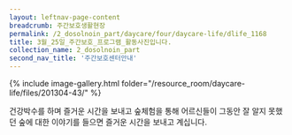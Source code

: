```yaml
--- 
layout: leftnav-page-content 
breadcrumb: 주간보호생활현장 
permalink: /2_dosolnoin_part/daycare/four/daycare-life/dlife_1168
title: 3월_25일_주간보호_프로그램_활동사진입니다.
collection_name: 2_dosolnoin_part
second_nav_title: '주간보호센터안내' 
---
```

{% include image-gallery.html folder="/resource_room/daycare-life/files/201304-43/" %}


건강박수를 하며 즐거운 시간을 보내고
숲체험을 통해 어르신들이 그동안 잘 알지 못했던
숲에 대한 이야기를 들으면 즐거운 시간을 보내고 계십니다.